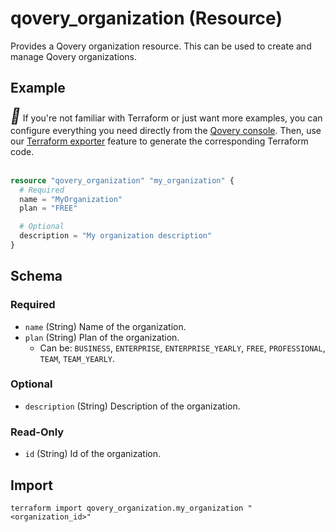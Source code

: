 # qovery_organization (Resource)

Provides a Qovery organization resource. This can be used to create and manage Qovery organizations.


## Example

<div class="alert alert-info">
  <i style="font-size:24px" class="fa">&#xf05a;</i> If you're not familiar with Terraform or just want more examples, you can configure everything you need directly from the <a href="https://console.qovery.com">Qovery console</a>. Then, use our <a href="https://hub.qovery.com/docs/using-qovery/configuration/environment/#terraform-exporter">Terraform exporter</a> feature to generate the corresponding Terraform code.
</div><br />

```terraform
resource "qovery_organization" "my_organization" {
  # Required
  name = "MyOrganization"
  plan = "FREE"

  # Optional
  description = "My organization description"
}
```

<!-- schema generated by tfplugindocs -->
## Schema

### Required

- `name` (String) Name of the organization.
- `plan` (String) Plan of the organization.
	- Can be: `BUSINESS`, `ENTERPRISE`, `ENTERPRISE_YEARLY`, `FREE`, `PROFESSIONAL`, `TEAM`, `TEAM_YEARLY`.

### Optional

- `description` (String) Description of the organization.

### Read-Only

- `id` (String) Id of the organization.
## Import
```shell
terraform import qovery_organization.my_organization "<organization_id>"
```